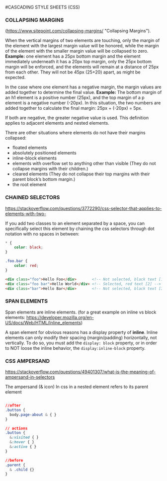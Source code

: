 #CASCADING STYLE SHEETS (CSS)

### COLLAPSING MARGINS

(https://www.sitepoint.com/collapsing-margins/ "Collapsing Margins").

When the vertical margins of two elements are touching, only the margin of the element with the largest margin value will be honored, while the margin of the element with the smaller margin value will be collapsed to zero.
**Example:** one element has a 25px bottom margin and the element immediately underneath it has a 20px top margin, only the 25px bottom margin will be enforced, and the elements will remain at a distance of 25px from each other. They will not be 45px (25+20) apart, as might be expected.

In the case where one element has a negative margin, the margin values are added together to determine the final value.
**Example:** The bottom margin of an h1 element is a positive number (25px), and the top margin of a p element is a negative number (-20px). In this situation, the two numbers are added together to calculate the final margin: 25px + (-20px) = 5px.

If both are negative, the greater negative value is used. This definition applies to adjacent elements and nested elements.


There are other situations where elements do not have their margins collapsed:
* floated elements
* absolutely positioned elements
* inline-block elements
* elements with overflow set to anything other than visible (They do not collapse margins with their children.)
* cleared elements (They do not collapse their top margins with their parent block’s bottom margin.)
* the root element


### CHAINED SELECTORS

https://stackoverflow.com/questions/3772290/css-selector-that-applies-to-elements-with-two-

If you add two classes to an element separated by a space, you can specifically select this element by chaining the css selectors through dot notation with no spaces in between:

```css
* {
    color: black;
}

.foo.bar {
    color: red;
}
```

```html
<div class="foo">Hello Foo</div>       <!-- Not selected, black text [1] -->
<div class="foo bar">Hello World</div> <!-- Selected, red text [2] -->
<div class="bar">Hello Bar</div>       <!-- Not selected, black text [3] -->
```


### SPAN ELEMENTS

Span elements are inline elements. (for a great example on inline vs block elements: https://developer.mozilla.org/en-US/docs/Web/HTML/Inline_elements)

A span element for obvious reasons has a display property of **inline**. Inline elements can only modify their spacing (margin/padding) horizontally, not vertically. To do so, you must add the `display: block` property, or in order to NOT loose the inline behavior, the `display:inline-block` property.


### CSS AMPERSAND

https://stackoverflow.com/questions/49401307/what-is-the-meaning-of-ampersand-in-selectors

The ampersand (& icon) In css in a nested element refers to its parent element

```css

//after
.button {
  body.page-about & { }
}

// actions
.button {
  &:visited { }
  &:hover { }
  &:active { }
}

//before
.parent {
  & .child {}
}
```